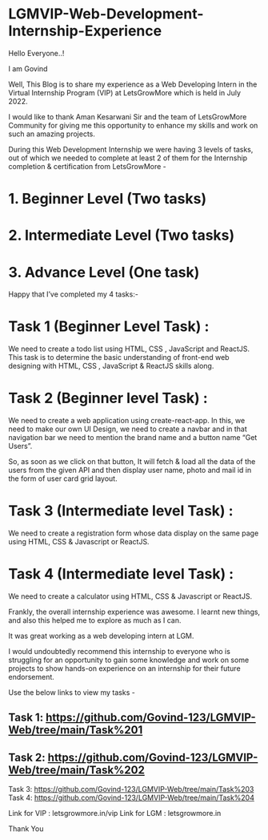 # LGMVIP-Web-Development-Internship-Experience

Hello Everyone..!

I am Govind

Well, This Blog is to share my experience as a Web Developing Intern in the Virtual Internship Program (VIP) at LetsGrowMore which is held in July 2022.

I would like to thank Aman Kesarwani Sir and the team of LetsGrowMore Community for giving me this opportunity to enhance my skills and work on such an amazing projects.

During this Web Development Internship we were having 3 levels of tasks, out of which we needed to complete at least 2 of them for the Internship completion & certification from LetsGrowMore -

# 1. Beginner Level (Two tasks)
# 2. Intermediate Level (Two tasks)
# 3. Advance Level (One task)
Happy that I’ve completed my 4 tasks:-

# Task 1 (Beginner Level Task) :
We need to create a todo list using HTML, CSS , JavaScript and ReactJS. This task is to determine the basic understanding of front-end web designing with HTML, CSS , JavaScript & ReactJS skills along.

# Task 2 (Beginner level Task) :
We need to create a web application using create-react-app. In this, we need to make our own UI Design, we need to create a navbar and in that navigation bar we need to mention the brand name and a button name “Get Users”.

So, as soon as we click on that button, It will fetch & load all the data of the users from the given API and then display user name, photo and mail id in the form of user card grid layout.

# Task 3 (Intermediate level Task) :
We need to create a registration form whose data display on the same page using HTML, CSS & Javascript or ReactJS.

# Task 4 (Intermediate level Task) :
We need to create a calculator using HTML, CSS & Javascript or ReactJS.

Frankly, the overall internship experience was awesome. I learnt new things, and also this helped me to explore as much as I can.

It was great working as a web developing intern at LGM.

I would undoubtedly recommend this internship to everyone who is struggling for an opportunity to gain some knowledge and work on some projects to show hands-on experience on an internship for their future endorsement.

Use the below links to view my tasks -

## Task 1: https://github.com/Govind-123/LGMVIP-Web/tree/main/Task%201
## Task 2: https://github.com/Govind-123/LGMVIP-Web/tree/main/Task%202
Task 3: https://github.com/Govind-123/LGMVIP-Web/tree/main/Task%203
Task 4: https://github.com/Govind-123/LGMVIP-Web/tree/main/Task%204

 Link for VIP : letsgrowmore.in/vip
 Link for LGM : letsgrowmore.in

Thank You
